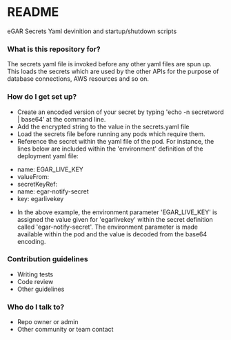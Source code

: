 # README #

eGAR Secrets Yaml devinition and startup/shutdown scripts

### What is this repository for? ###

The secrets yaml file is invoked before any other yaml files are spun up. This loads the secrets which are used by the other APIs for the purpose of database connections, AWS resources and so on.

### How do I get set up? ###

* Create an encoded version of your secret by typing 'echo -n secretword | base64' at the command line.
* Add the encrypted string to the value in the secrets.yaml file
* Load the secrets file before running any pods which require them.
* Reference the secret within the yaml file of the pod. For instance, the lines below are included within the 'environment' definition of the deployment yaml file:

- name: EGAR_LIVE_KEY
- valueFrom:
- secretKeyRef:
- name: egar-notify-secret
- key: egarlivekey

* In the above example, the environment parameter 'EGAR_LIVE_KEY' is assigned the value given for 'egarlivekey' within the secret definition called 'egar-notify-secret'. The environment parameter is made available within the pod and the value is decoded from the base64 encoding.

### Contribution guidelines ###

* Writing tests
* Code review
* Other guidelines

### Who do I talk to? ###

* Repo owner or admin
* Other community or team contact
